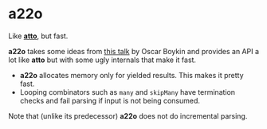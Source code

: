 # a22o

Like [**atto**](https://github.com/tpolecat/atto), but fast.

**a22o** takes some ideas from [this talk]() by Oscar Boykin and provides an API a lot like **atto** but with some ugly internals that make it fast.

- **a22o** allocates memory only for yielded results. This makes it pretty fast.
- Looping combinators such as `many` and `skipMany` have termination checks and fail parsing if input is not being consumed.

Note that (unlike its predecessor) **a22o** does not do incremental parsing.


